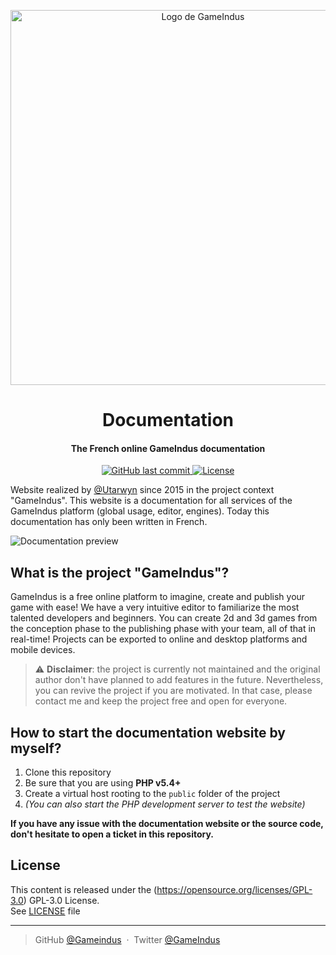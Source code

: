 <p align="center">
    <img src="https://i.imgur.com/2Ax3HgL.png" alt="Logo de GameIndus" width="600">
</p>

<h1 align="center">Documentation</h1>
<h4 align="center">
The French online GameIndus documentation
</h4>

<p align="center">
    <a href="https://github.com/GameIndus/documentation/commits/develop">
        <img src="https://img.shields.io/github/last-commit/GameIndus/documentation/master.svg" alt="GitHub last commit">
    </a>
    <a href="https://github.com/GameIndus/documentation/blob/master/LICENSE.md">
        <img src="https://img.shields.io/badge/License-GPL--3.0-green.svg" alt="License">
    </a>
</p>

Website realized by [@Utarwyn](https://github.com/utarwyn) since 2015 in the project context "GameIndus". This website is a documentation for all services of the GameIndus platform (global usage, editor, engines). Today this documentation has only been  written in French.

![Documentation preview](https://i.imgur.com/kpVBWCU.png)

## What is the project "GameIndus"?

GameIndus is a free online platform to imagine, create and publish your game with ease!
We have a very intuitive editor to familiarize the most talented developers and beginners. 
You can create 2d and 3d games from the conception phase to the publishing phase with your team, all of that in real-time!
Projects can be exported to online and desktop platforms and mobile devices. 

>
> :warning: **Disclaimer**: the project is currently not maintained and the original author don't have planned to add features in the future. Nevertheless, you can revive the project if you are motivated. In that case, please contact me and keep the project free and open for everyone. 
>

## How to start the documentation website by myself?

1. Clone this repository
2. Be sure that you are using **PHP v5.4+**
3. Create a virtual host rooting to the `public` folder of the project
4. *(You can also start the PHP development server to test the website)*

**If you have any issue with the documentation website or the source code, don't hesitate to open a ticket in this repository.**


## License

This content is released under the (https://opensource.org/licenses/GPL-3.0) GPL-3.0 License.\
See [LICENSE](https://github.com/GameIndus/documentation/blob/master/LICENSE.md) file

---

> GitHub [@Gameindus](https://github.com/gameindus) &nbsp;&middot;&nbsp;
> Twitter [@GameIndus](https://twitter.com/GameIndus)
